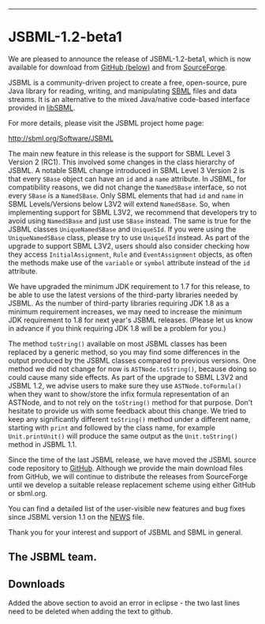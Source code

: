 -------------------------
# JSBML-1.2-beta1


We are pleased to announce the release of JSBML-1.2-beta1, which is now available for download from [GitHub (below)](#downloads) and from [SourceForge](https://sourceforge.net/projects/jsbml/files/jsbml/1.2-beta1).

JSBML is a community-driven project to create a free, open-source, pure Java library for reading, writing, and manipulating [SBML](http://sbml.org) files and data streams. It is an alternative to the mixed Java/native code-based interface provided in [libSBML](http://sbml.org/Software/libSBML).

For more details, please visit the JSBML project home page:

<http://sbml.org/Software/JSBML>

The main new feature in this release is the support for SBML Level 3 Version 2 (RC1). This involved some changes in the class hierarchy of JSBML. A notable SBML change introduced in SBML Level 3 Version 2 is that every `SBase` object can have an `id` and a `name` attribute.  In JSBML, for compatibility reasons, we did not change the `NamedSBase` interface, so not every `SBase` is a `NamedSBase`. Only SBML elements that had `id` and `name` in SBML Levels/Versions below L3V2 will extend `NamedSBase`. So, when implementing support for SBML L3V2, we recommend that developers try to avoid using `NamedSBase` and just use `SBase` instead. The same is true for the JSBML classes `UniqueNamedSBase` and `UniqueSId`. If you were using the `UniqueNamedSBase` class, please try to use `UniqueSId` instead.  As part of the upgrade to support SBML L3V2, users should also consider checking how they access `InitialAssignment`, `Rule` and `EventAssignment` objects, as often the methods make use of the `variable` or `symbol` attribute instead of the `id` attribute.

We have upgraded the minimum JDK requirement to 1.7 for this release, to be able to use the latest versions of the third-party libraries needed by JSBML. As the number of third-party libraries requiring JDK 1.8 as a minimum requirement increases, we may need to increase the minimum JDK requirement to 1.8 for next year's JSBML releases. (Please let us know in advance if you think requiring JDK 1.8 will be a problem for you.)

The method `toString()` available on most JSBML classes has been replaced by a generic method, so you may find some differences in the output produced by the JSBML classes compared to previous versions. One method we did not change for now is `ASTNode.toString()`, because doing so could cause many side effects. As part of the upgrade to SBML L3V2 and JSBML 1.2, we advise users to make sure they use `ASTNode.toFormula()` when they want to show/store the infix formula representation of an ASTNode, and to not rely on the `toString()` method for that purpose. Don't hesitate to provide us with some feedback about this change. We tried to keep any significantly different `toString()` method under a different name, starting with `print` and followed by the class name, for example `Unit.printUnit()` will produce the same output as the `Unit.toString()` method in JSBML 1.1.
 
Since the time of the last JSBML release, we have moved the JSBML source code repository to [GitHub](https://github.com/sbmlteam/jsbml). Although we provide the main download files from GitHub, we will continue to distribute the releases from SourceForge until we develop a suitable release replacement scheme using either GitHub or sbml.org.

You can find a detailed list of the user-visible new features and bug fixes since JSBML version 1.1 on the [NEWS](NEWS.txt) file.

Thank you for your interest and support of JSBML and SBML in general.

## The JSBML team. 
<a name="downloads"/>

## Downloads
Added the above section to avoid an error in eclipse - the two last lines need to be deleted when adding the text to github.
